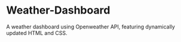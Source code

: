 # Weather-Dashboard
A weather dashboard using Openweather API, featuring dynamically updated HTML and CSS.

